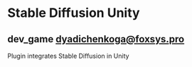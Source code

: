 # Stable Diffusion Unity
## dev_game dyadichenkoga@foxsys.pro

Plugin integrates Stable Diffusion in Unity